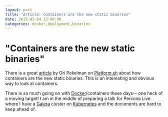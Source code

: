 ```yaml
---
layout: post
title: "Article: Contaienrs are the new static binaries"
date: 2015-03-04 12:00:00 
categories: docker,deployment,binaries
---
```


# "Containers are the new static binaries"

There is a great [article][containers_new_static_binaries] by Ori Pekelman on [Platform.sh][Platform.sh] about how containers are the new static binaries. This is an interesting and obvious way to look at containers. 

There is so much going on with [Docker][Docker]/containers these days-- one heck of a moving target! I am in the middle of preparing a talk for Percona Live where I have a [Galera][galera] cluster on [Kubernetes][kubernetes] and the documents are hard to keep ahead of.


[Platform.sh]: https://platform.sh
[containers_new_static_binaries]: https://platform.sh/blog/containers-are-the-new-static-binaries/ 
[Docker]: http://docker.io
[Docker.inc]: http://docker.com
[kubernetes]: https://github.com/googlecloudplatform/kubernetes
[percona_live]: http://www.percona.com/live/mysql-conference-2015/
[galera]: http://galeracluster.com/
[docker_signup]: https://www.docker.io/account/signup/
[docker_installation]: http://docs.docker.io/installation/#installation
[kernel_features]: http://www.kbartocha.com/tag/linux-kernel-namespaces/
[cgroups]: https://access.redhat.com/site/documentation/en-US/Red_Hat_Enterprise_Linux/6/html/Resource_Management_Guide/ch01.html
[libcontainer]: http://blog.docker.com/2014/03/docker-0-9-introducing-execution-drivers-and-libcontainer/
[lxc]: https://linuxcontainers.org/
[parallels]: http://www.parallels.com/
[openvz]: http://openvz.org/Main_Page
[freebsd_jail]: http://www.freebsd.org/doc/handbook/jails.html
[dockerfile]: http://docs.docker.io/reference/builder/
[docker_ansible]: http://docs.ansible.com/docker_module.html
[docker_image_ansible]: http://docs.ansible.com/docker_image_module.html
[docker_inventory_ansible]: https://github.com/ansible/ansible/blob/devel/plugins/inventory/docker.yml
[salt_states_dockerio]: http://docs.saltstack.com/en/latest/ref/states/all/salt.states.dockerio.html
[gareth-docker]: https://forge.puppetlabs.com/garethr/docker
[chef_docker]: http://www.getchef.com/blog/2014/04/23/chef-docker-automating-container-workflows/
[Ansible]: http://www.ansible.com/home
[SaltStack]: http://www.saltstack.com/
[Puppet]: http://puppetlabs.com/puppet/puppet-enterprise?gclid=CKvX14_85b4CFSgQ7AodhlMAwQ
[Chef]: http://www.getchef.com/chef/
[Solum]: https://wiki.openstack.org/wiki/Solum
[ansible_galaxy]: https://galaxy.ansible.com
[ansible_docker_presentation]: http://www.slideshare.net/PatrickGalbraith/docker-ansible-34909080
[nova_containers_openstack]: http://blog.docker.io/2013/06/openstack-docker-manage-linux-containers-with-nova/
[dockenstack]: https://index.docker.io/u/ewindisch/dockenstack/
[openstack_docker]: https://wiki.openstack.org/wiki/Docker
[openshift]: https://www.openshift.com/?sc_cid=70160000000UJArAAO&gclid=COfd-Oz-5b4CFcHm7AodS1gA7Q
[freebsd_jail]: http://www.freebsd.org/doc/handbook/jails.html 
[docker_image_registry]: https://registry.hub.docker.com/
[helion]: http://www8.hp.com/us/en/cloud/helion-overview.html
[coreos]: http://coreos.com
[systemd]: http://www.freedesktop.org/wiki/Software/systemd/
[etcd]: https://github.com/coreos/etcd
[fleet]: https://github.com/coreos/fleet
[confd]: https://github.com/kelseyhightower/confd
[golang]: http://golang.org
[elkstack]: http://www.elasticsearch.org/webinars/elk-stack-devops-environment/ 
[marcel_blog]: http://marceldegraaf.net/2014/05/05/coreos-follow-up-sinatra-logstash-elasticsearch-kibana.html
[marcel_code]: https://github.com/marceldegraaf/blog-coreos-2
